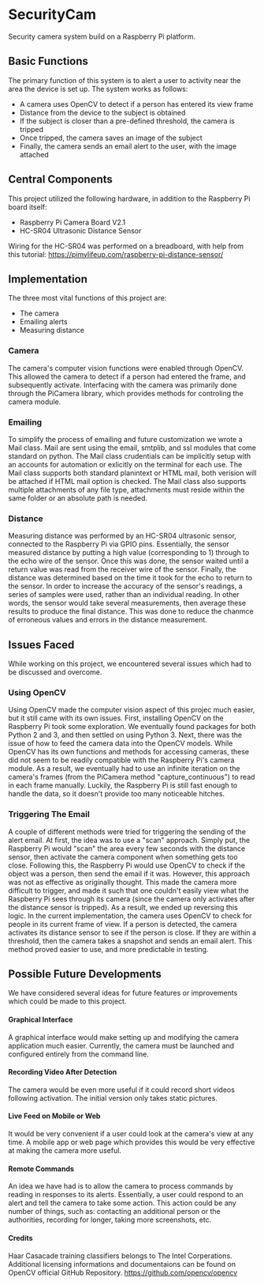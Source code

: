 # SecurityCam

Security camera system build on a Raspberry Pi platform.

## Basic Functions

The primary function of this system is to alert a user to activity near the area the device is set up.
The system works as follows:

- A camera uses OpenCV to detect if a person has entered its view frame
- Distance from the device to the subject is obtained
- If the subject is closer than a pre-defined threshold, the camera is tripped
- Once tripped, the camera saves an image of the subject
- Finally, the camera sends an email alert to the user, with the image attached

## Central Components

This project utilized the following hardware, in addition to the Raspberry Pi board itself:

- Raspberry Pi Camera Board V2.1
- HC-SR04 Ultrasonic Distance Sensor

Wiring for the HC-SR04 was performed on a breadboard, with help from this tutorial:
https://pimylifeup.com/raspberry-pi-distance-sensor/

## Implementation

The three most vital functions of this project are:

- The camera
- Emailing alerts
- Measuring distance

### Camera

The camera's computer vision functions were enabled through OpenCV. This allowed the camera to detect if a person had entered the frame, and subsequently activate. Interfacing with the camera was primarily done through the PiCamera library, which provides methods for controling the camera module.

### Emailing

To simplify the process of emailing and future customization we wrote a Mail class. Mail are sent using the email, smtplib, and ssl modules that come standard on python. The Mail class crudentials can be implicitly setup with an accounts for automation or exlicitly on the terminal for each use. The Mail class supports both standard planintext or HTML mail, both verision will be attached if HTML mail option is checked. The Mail class also supports multiple attachments of any file type, attachments must reside within the same folder or an absolute path is needed.

### Distance

Measuring distance was performed by an HC-SR04 ultrasonic sensor, connected to the Raspberry Pi via GPIO pins.
Essentially, the sensor measured distance by putting a high value (corresponding to 1) through to the echo wire of the sensor.
Once this was done, the sensor waited until a return value was read from the receiver wire of the sensor.
Finally, the distance was determined based on the time it took for the echo to return to the sensor.
In order to increase the accuracy of the sensor's readings, a series of samples were used, rather than an individual reading.
In other words, the sensor would take several measurements, then average these results to produce the final distance.
This was done to reduce the chanmce of erroneous values and errors in the distance measurement. 

## Issues Faced

While working on this project, we encountered several issues which had to be discussed and overcome.

###  Using OpenCV

Using OpenCV made the computer vision aspect of this projec much easier, but it still came with its own issues. First, installing OpenCV on the Raspberry Pi took some exploration. We eventually found packages for both Python 2 and 3, and then settled on using Python 3. Next, there was the issue of how to feed the camera data into the OpenCV models. While OpenCV has its own functions and methods for accessing cameras, these did not seem to be readily compatible with the Raspberry Pi's camera module. As a result, we eventually had to use an infinite iteration on the camera's frames (from the PiCamera method "capture_continuous") to read in each frame manually. Luckily, the Raspberry Pi is still fast enough to handle the data, so it doesn't provide too many noticeable hitches.

### Triggering The Email

A couple of different methods were tried for triggering the sending of the alert email. At first, the idea was to use a "scan" approach. Simply put, the Raspberry Pi would "scan" the area every few seconds with the distance sensor, then activate the camera component when something gets too close. Following this, the Raspberry Pi would use OpenCV to check if the object was a person, then send the email if it was. However, this approach was not as effective as originally thought. This made the camera more difficult to trigger, and made it such that one couldn't easily view what the Raspberry Pi sees through its camera (since the camera only activates after the distance sensor is tripped). As a result, we ended up reversing this logic. In the current implementation, the camera uses OpenCV to check for people in its current frame of view. If a person is detected, the camera activates its distance sensor to see if the person is close. If they are within a threshold, then the camera takes a snapshot and sends an email alert. This method proved easier to use, and more predictable in testing.

## Possible Future Developments

We have considered several ideas for future features or improvements which could be made to this project.

#### Graphical Interface

A graphical interface would make setting up and modifying the camera application much easier. Currently, the camera must be launched and configured entirely from the command line.

#### Recording Video After Detection

The camera would be even more useful if it could record short videos following activation. The initial version only takes static pictures.

#### Live Feed on Mobile or Web

It would be very convenient if a user could look at the camera's view at any time. A mobile app or web page which provides this would be very effective at making the camera more useful.

#### Remote Commands

An idea we have had is to allow the camera to process commands by reading in responses to its alerts. Essentially, a user could respond to an alert and tell the camera to take some action. This action could be any number of things, such as: contacting an additional person or the authorities, recording for longer, taking more screenshots, etc.

#### Credits

Haar Casacade training classifiers belongs to The Intel Corperations. Additional licensing informations and documentaions can be found on OpenCV official GitHub Repository.
https://github.com/opencv/opencv
